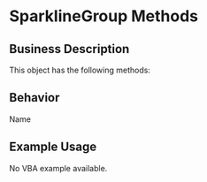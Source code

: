 # SparklineGroup Methods

## Business Description
This object has the following methods:

## Behavior
Name

## Example Usage
No VBA example available.